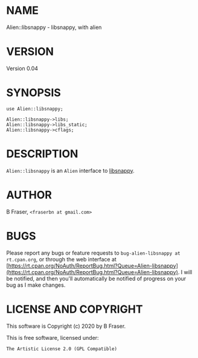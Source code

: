 # NAME

Alien::libsnappy - libsnappy, with alien

# VERSION

Version 0.04

# SYNOPSIS

    use Alien::libsnappy;

    Alien::libsnappy->libs;
    Alien::libsnappy->libs_static;
    Alien::libsnappy->cflags;

# DESCRIPTION

`Alien::libsnappy` is an `Alien` interface to [libsnappy](https://github.com/google/snappy).

# AUTHOR

B Fraser, `<fraserbn at gmail.com>`

# BUGS

Please report any bugs or feature requests to `bug-alien-libsnappy at rt.cpan.org`, or through
the web interface at [https://rt.cpan.org/NoAuth/ReportBug.html?Queue=Alien-libsnappy](https://rt.cpan.org/NoAuth/ReportBug.html?Queue=Alien-libsnappy).  I will be notified, and then you'll
automatically be notified of progress on your bug as I make changes.

# LICENSE AND COPYRIGHT

This software is Copyright (c) 2020 by B Fraser.

This is free software, licensed under:

    The Artistic License 2.0 (GPL Compatible)

